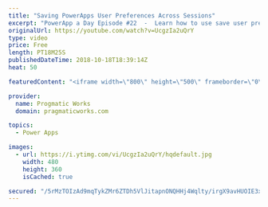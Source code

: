 ```yaml
---
title: "Saving PowerApps User Preferences Across Sessions"
excerpt: "PowerApp a Day Episode #22  -  Learn how to use save user preferences and how to build a tutorial for your users that can be automatically skipped  in the future after they click Skip.  This pattern can be used for menus and color saving as well.   Power App Training: https://pragmaticworks.com/Training/On-Demand-Training/Introduction-to-Powerapps"
originalUrl: https://youtube.com/watch?v=UcgzIa2uQrY
type: video
price: Free
length: PT18M25S
publishedDateTime: 2018-10-18T18:39:14Z
heat: 50

featuredContent: "<iframe width=\"800\" height=\"500\" frameborder=\"0\" src=\"https://www.youtube.com/embed/UcgzIa2uQrY\" allow=\"accelerometer; autoplay; encrypted-media; gyroscope; picture-in-picture\" allowfullscreen></iframe>"

provider:
  name: Progmatic Works
  domain: pragmaticworks.com

topics:
  - Power Apps

images:
  - url: https://i.ytimg.com/vi/UcgzIa2uQrY/hqdefault.jpg
    width: 480
    height: 360
    isCached: true

secured: "/5rMzTOIzAd9mqTykZMr6ZTDh5VlJitapnONQHHj4Wqlty/irgX9avHUOIE3xTgM4sC/ppEwY24iNxAguZAhAYIeLFqzabCwYQNK+nTPqRzR4DUXK4aZqsmbjypSsdd2Ni/UAwaXYOY4trowwyk1MxW5hOt/EZ3AUAO+9GKPJrv0H0QvmSJswvy2WoUnHE9CViTydmQkePbqHMulH1RiDlyNBjrOaUI1oUq+HAMmZwWq1w0GBIOBIzgHdZg+MlrvMtXXn8A7oMNcW4YJj5juv1SW1fpFjMvkyls9+65KFHZF6gLA2AZ1x8qvR/VcQobpj3FYrQFXGbcKP9D19lLb3VPzODE26IPGDakmGzdNEklidNj3IqihFNvVfcWC8ySKLrJ3LUg9R+KIoPUkfyZhOUp85IJQELMUV7hZKkvnpSU=;XylHTEaoUXSyVWSSWFObaw=="
---
```


